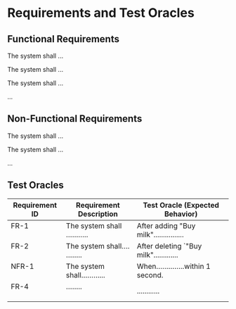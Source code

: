 # Requirements and Test Oracles

## Functional Requirements

The system shall ...

The system shall ...

The system shall ...

...

## Non-Functional Requirements

The system shall ...

The system shall ...

...

## Test Oracles

| Requirement ID | Requirement Description | Test Oracle (Expected Behavior) |
|-----------------------|-----------------------------------|---------------------------------------------|
| FR-1                  | The system shall ………..            | After adding "Buy milk"................     |
| FR-2                  | The system shall…. ……..           | After deleting `"Buy milk".............     |
| NFR-1                 | The system shall………...            | When…………..within 1 second.                  |
| FR-4                  | ……..                              |............                                 |
